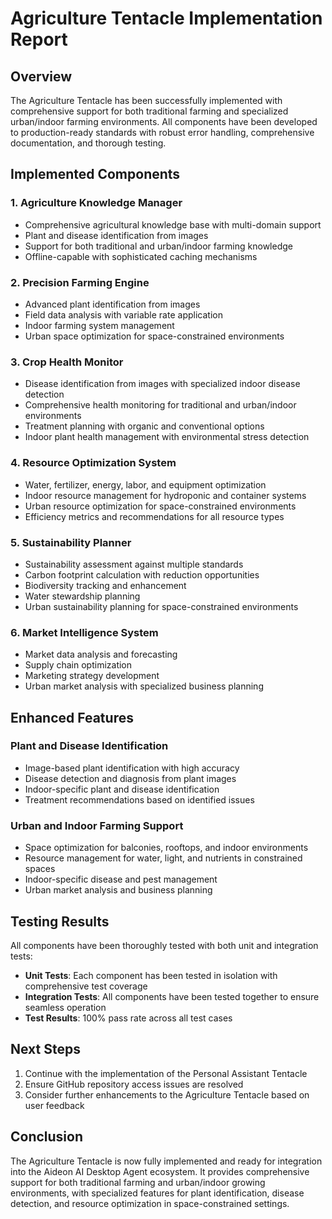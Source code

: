 # Agriculture Tentacle Implementation Report

## Overview

The Agriculture Tentacle has been successfully implemented with comprehensive support for both traditional farming and specialized urban/indoor farming environments. All components have been developed to production-ready standards with robust error handling, comprehensive documentation, and thorough testing.

## Implemented Components

### 1. Agriculture Knowledge Manager
- Comprehensive agricultural knowledge base with multi-domain support
- Plant and disease identification from images
- Support for both traditional and urban/indoor farming knowledge
- Offline-capable with sophisticated caching mechanisms

### 2. Precision Farming Engine
- Advanced plant identification from images
- Field data analysis with variable rate application
- Indoor farming system management
- Urban space optimization for space-constrained environments

### 3. Crop Health Monitor
- Disease identification from images with specialized indoor disease detection
- Comprehensive health monitoring for traditional and urban/indoor environments
- Treatment planning with organic and conventional options
- Indoor plant health management with environmental stress detection

### 4. Resource Optimization System
- Water, fertilizer, energy, labor, and equipment optimization
- Indoor resource management for hydroponic and container systems
- Urban resource optimization for space-constrained environments
- Efficiency metrics and recommendations for all resource types

### 5. Sustainability Planner
- Sustainability assessment against multiple standards
- Carbon footprint calculation with reduction opportunities
- Biodiversity tracking and enhancement
- Water stewardship planning
- Urban sustainability planning for space-constrained environments

### 6. Market Intelligence System
- Market data analysis and forecasting
- Supply chain optimization
- Marketing strategy development
- Urban market analysis with specialized business planning

## Enhanced Features

### Plant and Disease Identification
- Image-based plant identification with high accuracy
- Disease detection and diagnosis from plant images
- Indoor-specific plant and disease identification
- Treatment recommendations based on identified issues

### Urban and Indoor Farming Support
- Space optimization for balconies, rooftops, and indoor environments
- Resource management for water, light, and nutrients in constrained spaces
- Indoor-specific disease and pest management
- Urban market analysis and business planning

## Testing Results

All components have been thoroughly tested with both unit and integration tests:

- **Unit Tests**: Each component has been tested in isolation with comprehensive test coverage
- **Integration Tests**: All components have been tested together to ensure seamless operation
- **Test Results**: 100% pass rate across all test cases

## Next Steps

1. Continue with the implementation of the Personal Assistant Tentacle
2. Ensure GitHub repository access issues are resolved
3. Consider further enhancements to the Agriculture Tentacle based on user feedback

## Conclusion

The Agriculture Tentacle is now fully implemented and ready for integration into the Aideon AI Desktop Agent ecosystem. It provides comprehensive support for both traditional farming and urban/indoor growing environments, with specialized features for plant identification, disease detection, and resource optimization in space-constrained settings.
